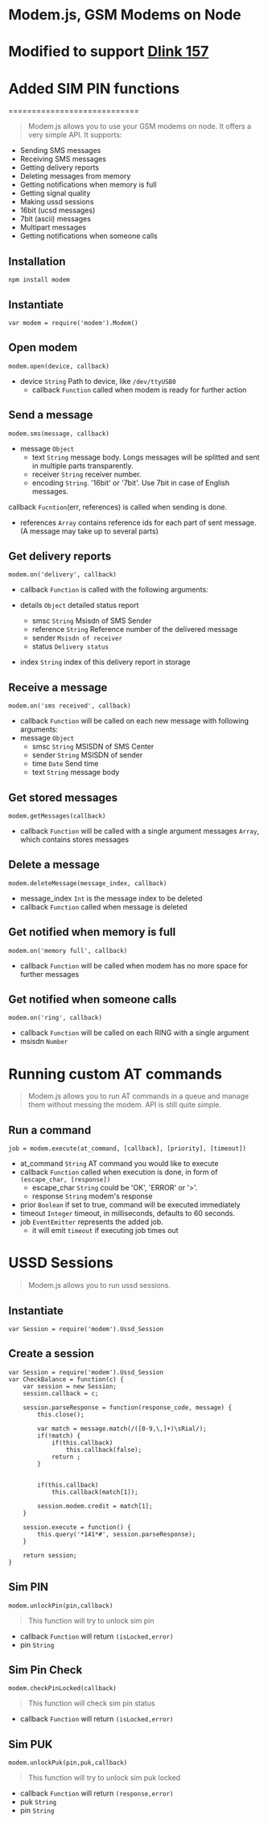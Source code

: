 # Modem.js, GSM Modems on Node
# Modified to support [Dlink 157](http://www.dlink.com/rs/sr/products/dwm-157-3g-hspa-plus-usb-adapter)
# Added SIM PIN functions
============================
> Modem.js allows you to use your GSM modems on node.
It offers a very simple API.
It supports:
* Sending SMS messages
* Receiving SMS messages
* Getting delivery reports
* Deleting messages from memory
* Getting notifications when memory is full
* Getting signal quality
* Making ussd sessions
* 16bit (ucsd messages)
* 7bit (ascii) messages
* Multipart messages
* Getting notifications when someone calls

Installation
------------
```
npm install modem
```

Instantiate
-----------
```
var modem = require('modem').Modem()
```

Open modem
----------
```
modem.open(device, callback)
```

* device `String` Path to device, like `/dev/ttyUSB0`
   * callback `Function` called when modem is ready for further action

Send a message
--------------
```
modem.sms(message, callback)
```

* message `Object`
    * text `String` message body. Longs messages will be splitted and
        sent in multiple parts transparently.
    * receiver `String` receiver number.
    * encoding `String`. '16bit' or '7bit'. Use 7bit in case of English messages.

callback `Fucntion`(err, references) is called when sending is done.
  * references `Array` contains reference ids for each part of sent message. (A message may take up to several parts)


Get delivery reports
--------------------
```
modem.on('delivery', callback)
```

* callback `Function` is called with the following arguments:

* details `Object` detailed status report
    * smsc `String` Msisdn of SMS Sender
    * reference `String` Reference number of the delivered message
    * sender  `Msisdn of receiver`
    * status `Delivery status`

* index `String` index of this delivery report in storage

Receive a message
-----------------
```
modem.on('sms received', callback)
```

* callback `Function` will be called on each new message with following arguments:
* message `Object`
    * smsc `String` MSISDN of SMS Center
    * sender `String` MSISDN of sender
    * time `Date` Send time
    * text  `String` message body

Get stored messages
-------------------
```
modem.getMessages(callback)
```
* callback `Function` will be called with a single argument
  messages `Array`, which contains stores messages

Delete a message
----------------
```
modem.deleteMessage(message_index, callback)
```

* message_index `Int` is the message index to be deleted
* callback `Function` called when message is deleted

Get notified when memory is full
--------------------------------
```
modem.on('memory full', callback)
```
* callback `Function` will be called when modem has no more space
for further messages

Get notified when someone calls
--------------------------------
```
modem.on('ring', callback)
```
* callback `Function` will be called on each RING with a single argument
* msisdn `Number`

Running custom AT commands
==========================
> Modem.js allows you to run AT commands in a queue and manage them without messing the modem.
API is still quite simple.

Run a command
-------------
```
job = modem.execute(at_command, [callback], [priority], [timeout])
```

* at_command `String` AT command you would like to execute
* callback `Function` called when execution is done, in form of `(escape_char, [response])`
    * escape_char `String` could be 'OK', 'ERROR' or '>'.
    * response `String` modem's response
* prior `Boolean` if set to true, command will be executed immediately
* timeout `Integer` timeout, in milliseconds, defaults to 60 seconds.
* job `EventEmitter` represents the added job.
    * it will emit `timeout` if executing job times out

USSD Sessions
============
> Modem.js allows you to run ussd sessions.

Instantiate
-----------
```
var Session = require('modem').Ussd_Session
```

Create a session
----------------
```
var Session = require('modem').Ussd_Session
var CheckBalance = function(c) {
    var session = new Session;
    session.callback = c;

    session.parseResponse = function(response_code, message) {
        this.close();

        var match = message.match(/([0-9,\,]+)\sRial/);
        if(!match) {
            if(this.callback)
                this.callback(false);
            return ;
        }


        if(this.callback)
            this.callback(match[1]);

        session.modem.credit = match[1];
    }

    session.execute = function() {
        this.query('*141*#', session.parseResponse);
    }

    return session;
}
```
Sim PIN 
--------------------------------
```
modem.unlockPin(pin,callback)
```
> This function will try to unlock sim pin
* callback `Function` will return `(isLocked,error)`
* pin `String`

Sim Pin Check 
--------------------------------
```
modem.checkPinLocked(callback)
```
> This function will check sim pin status
* callback `Function` will return `(isLocked,error)`

Sim PUK 
--------------------------------
```
modem.unlockPuk(pin,puk,callback)
```
> This function will try to unlock sim puk locked
* callback `Function` will return `(response,error)`
* puk `String`
* pin `String`
